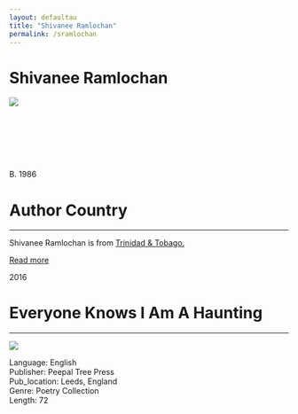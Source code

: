 ```yaml
---
layout: defaultau
title: "Shivanee Ramlochan"
permalink: /sramlochan
---
```

<!-- partial:index.partial.html -->
<div class="content">
     <h1>Shivanee Ramlochan</h1>
    <div class="quote">
        <div><img src="https://www.forwardartsfoundation.org/wp-content/uploads/2020/09/FegSLp_g-2-scaled-e1599128359179.jpeg" class="logo"></div>
    </div>
    <div class="timeline">
        <div style="padding-bottom:100px;"></div>
        <div class="block">
             <div class="date right"><p class="right">B. 1986</p></div>
            <div class="dot"></div>
            <div class="left first">
            <div class="author_country">
                <h1>Author Country</h1><hr>
          <div class="aclocation">  <p>Shivanee Ramlochan is from <a href="http://localhost:4000/62">Trinidad & Tobago.</a></p></div>
              <div class="acreadmore">  <a href="https://ca.wikipedia.org/wiki/Shivanee_Ramlochan" target="_blank">Read more</a></div>
            </div>
            </div>
   <div class="block">
            <div class="date left"><p class="left">2016</p></div>
            <div class="dot"></div>
            <div class="right">
                <h1>Everyone Knows I Am A Haunting</h1><hr>
                <p><img src="https://encrypted-tbn3.gstatic.com/images?q=tbn:ANd9GcRlv-eG9nG-JJuUFp0hCaNHoJpOpoFJ2n446xZo9KvLj2_nUDjx"></p>
                <p>
                Language: English<br/>
                Publisher: Peepal Tree Press<br/>
                Pub_location: Leeds, England<br/>
                Genre: Poetry Collection<br/>
                Length: 72<br/>                   </p>
            </div>
        </div>
